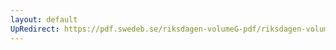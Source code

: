 ```yaml
---
layout: default
UpRedirect: https://pdf.swedeb.se/riksdagen-volumeG-pdf/riksdagen-volumeG-pdf/data/199899/reg_199899_web.pdf
---
```

